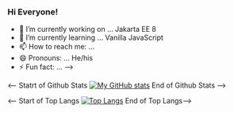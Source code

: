 ### Hi Everyone!

- 🔭 I’m currently working on ... Jakarta EE 8
- 🌱 I’m currently learning ... Vanilla JavaScript
- 📫 How to reach me: ...
- 😄 Pronouns: ... He/his
- ⚡ Fun fact: ... 
-->

<-- Statrt of Github Stats
[![My GitHub stats](https://github-readme-stats.vercel.app/api?username=spirosvar&count_private=trueshow_icons=true&theme=dracula)](https://github.com/spirosvar/github-readme-stats)
End of Github Stats -->

<-- Start of Top Langs
[![Top Langs](https://github-readme-stats.vercel.app/api/top-langs/?username=spirosvar)](https://github.com/spirosvar/github-readme-stats)
End of Top Langs-->
